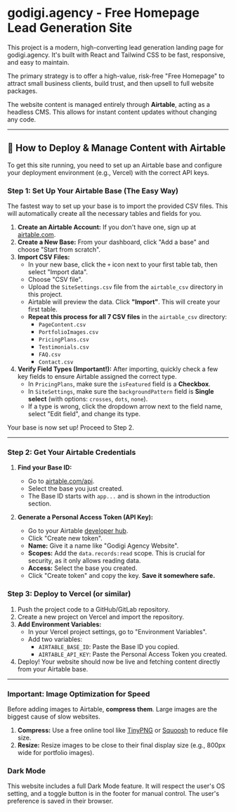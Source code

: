 # godigi.agency - Free Homepage Lead Generation Site

This project is a modern, high-converting lead generation landing page for godigi.agency. It's built with React and Tailwind CSS to be fast, responsive, and easy to maintain.

The primary strategy is to offer a high-value, risk-free "Free Homepage" to attract small business clients, build trust, and then upsell to full website packages.

The website content is managed entirely through **Airtable**, acting as a headless CMS. This allows for instant content updates without changing any code.

---

## 🚀 How to Deploy & Manage Content with Airtable

To get this site running, you need to set up an Airtable base and configure your deployment environment (e.g., Vercel) with the correct API keys.

### **Step 1: Set Up Your Airtable Base (The Easy Way)**

The fastest way to set up your base is to import the provided CSV files. This will automatically create all the necessary tables and fields for you.

1.  **Create an Airtable Account:** If you don't have one, sign up at [airtable.com](https://airtable.com).
2.  **Create a New Base:** From your dashboard, click "Add a base" and choose "Start from scratch".
3.  **Import CSV Files:**
    - In your new base, click the `+` icon next to your first table tab, then select "Import data".
    - Choose "CSV file".
    - Upload the `SiteSettings.csv` file from the `airtable_csv` directory in this project.
    - Airtable will preview the data. Click **"Import"**. This will create your first table.
    - **Repeat this process for all 7 CSV files** in the `airtable_csv` directory:
        - `PageContent.csv`
        - `PortfolioImages.csv`
        - `PricingPlans.csv`
        - `Testimonials.csv`
        - `FAQ.csv`
        - `Contact.csv`
4.  **Verify Field Types (Important!):** After importing, quickly check a few key fields to ensure Airtable assigned the correct type.
    - In `PricingPlans`, make sure the `isFeatured` field is a **Checkbox**.
    - In `SiteSettings`, make sure the `backgroundPattern` field is **Single select** (with options: `crosses`, `dots`, `none`).
    - If a type is wrong, click the dropdown arrow next to the field name, select "Edit field", and change its type.

Your base is now set up! Proceed to Step 2.

---

### **Step 2: Get Your Airtable Credentials**

1.  **Find your Base ID:**
    - Go to [airtable.com/api](https://airtable.com/api).
    - Select the base you just created.
    - The Base ID starts with `app...` and is shown in the introduction section.

2.  **Generate a Personal Access Token (API Key):**
    - Go to your Airtable [developer hub](https://airtable.com/create/tokens).
    - Click "Create new token".
    - **Name:** Give it a name like "Godigi Agency Website".
    - **Scopes:** Add the `data.records:read` scope. This is crucial for security, as it only allows reading data.
    - **Access:** Select the base you created.
    - Click "Create token" and copy the key. **Save it somewhere safe.**

### **Step 3: Deploy to Vercel (or similar)**

1.  Push the project code to a GitHub/GitLab repository.
2.  Create a new project on Vercel and import the repository.
3.  **Add Environment Variables:**
    - In your Vercel project settings, go to "Environment Variables".
    - Add two variables:
      - `AIRTABLE_BASE_ID`: Paste the Base ID you copied.
      - `AIRTABLE_API_KEY`: Paste the Personal Access Token you created.
4.  Deploy! Your website should now be live and fetching content directly from your Airtable base.

---

### **Important: Image Optimization for Speed**

Before adding images to Airtable, **compress them**. Large images are the biggest cause of slow websites.

1.  **Compress:** Use a free online tool like [TinyPNG](https://tinypng.com/) or [Squoosh](https://squoosh.app/) to reduce file size.
2.  **Resize:** Resize images to be close to their final display size (e.g., 800px wide for portfolio images).

### **Dark Mode**

This website includes a full Dark Mode feature. It will respect the user's OS setting, and a toggle button is in the footer for manual control. The user's preference is saved in their browser.
